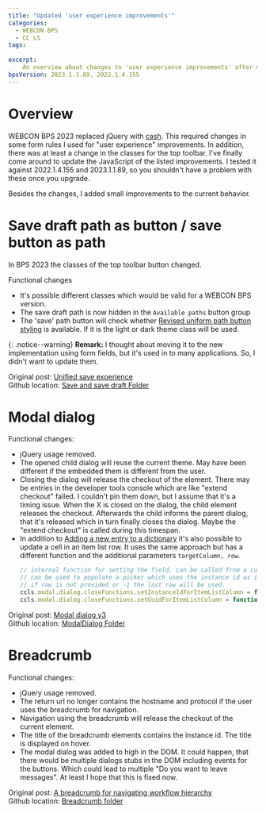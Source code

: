 ```yaml
---
title: "Updated 'user experience improvements'"
categories:
  - WEBCON BPS  
  - CC LS
tags:
  
excerpt:
    An overview about changes to 'user experience improvements' after moving to WEBCON BPS 2023.
bpsVersion: 2023.1.1.89, 2022.1.4.155
---
```


# Overview  
WEBCON BPS 2023 replaced jQuery with [cash](https://github.com/fabiospampinato/cash/blob/master/docs/migration_guide.md). This required changes in some form rules I used for "user experience" improvements. In addition, there was at least a change in the classes for the top toolbar.
I've finally come around to update the JavaScript of the listed improvements. I tested it against 2022.1.4.155 and 2023.1.1.89, so you shouldn't have a problem with these once you upgrade.
  
Besides the changes, I added small improvements to the current behavior.



# Save draft path as button / save button as path
In BPS 2023 the classes of the top toolbar button changed. 

Functional changes
- It's possible  different classes which would be valid for a WEBCON BPS version.
- The save draft path is now hidden in the `Available paths` button group
- The 'save' path button will check whether [Revised uniform path button styling](https://daniels-notes.de/posts/2023/path-button-styling-revisited) is available. If it is the light or dark theme class will be used. 


{: .notice--warning}
**Remark:** I thought about moving it to the new implementation using form fields, but it's used in to many applications. So, I didn't want to update them.

Original post: [Unified save experience](/posts/2021/unified-save-experience)\
Github location: [Save and save draft Folder](https://github.com/Daniel-Krueger/webcon_snippets/tree/main/Save%20and%20save%20draft)

# Modal dialog
  
Functional changes:
- jQuery usage removed.
- The opened child dialog will reuse the current theme. May have been different if the embedded them is different from the user.
- Closing the dialog will release the checkout of the element. There may be entries in the developer tools console which are like "extend checkout" failed. I couldn't pin them down, but I assume that it's a timing issue. When the X is closed on the dialog, the child element releases the checkout. Afterwards the child informs the parent dialog, that it's released which in turn finally closes the dialog. Maybe the "extend checkout" is called during this timespan.
- In addition to [Adding a new entry to a dictionary](/posts/2022/modal-dialog#adding-a-new-entry-to-a-dictionary) it's also possible to update a cell in an item list row. 
  It uses the same approach but has a different function and the additional parameters `targetColumn, row`.
  ```js
  // internal function for setting the field, can be called from a custom function
  // can be used to populate a picker which uses the instance id as id of the picker value of an item list
  // if row is not provided or -1 the last row will be used.
  ccls.modal.dialog.closeFunctions.setInstanceIdForItemListColumn = function (parameters, targetItemList, targetColumn, row) {
  ccls.modal.dialog.closeFunctions.setGuidForItemListColumn = function (parameters, targetItemList, targetColumn, row) {
  ```



Original post: [Modal dialog v3](/posts/2022/modal-dialog)\
Github location: [ModalDialog Folder](https://github.com/Daniel-Krueger/webcon_snippets/tree/main/ModalDialog)

# Breadcrumb

Functional changes:
- jQuery usage removed.
- The return url no longer contains the hostname and protocol if the user uses the breadcrumb for navigation.
- Navigation using the breadcrumb will release the checkout of the current element. 
- The title of the breadcrumb elements contains the instance id. The title is displayed on hover.
- The modal dialog was added to high in the DOM. It could happen, that there would be multiple dialogs stubs in the DOM including events for the buttons. Which could lead to multiple "Do you want to leave messages". At least I hope that this is fixed now.

Original post: [A breadcrumb for navigating workflow hierarchy ](/posts/2023/breadcrumb)\
Github location: [Breadcrumb folder](https://github.com/Daniel-Krueger/webcon_snippets/tree/main/breadcrumb)


